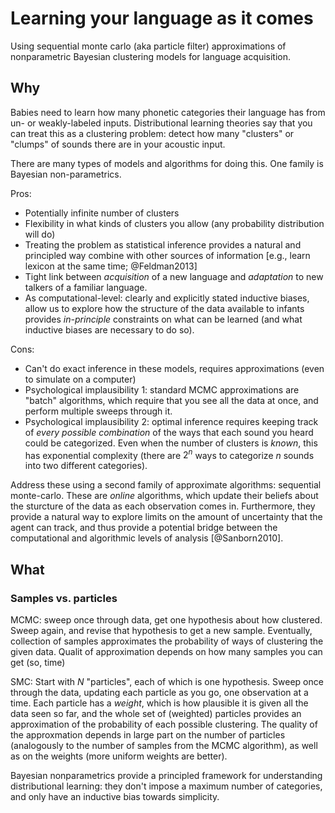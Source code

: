 # Learning your language as it comes

Using sequential monte carlo (aka particle filter) approximations of
nonparametric Bayesian clustering models for language acquisition.

## Why

Babies need to learn how many phonetic categories their language has from un- or
weakly-labeled inputs.  Distributional learning theories say that you can treat
this as a clustering problem: detect how many "clusters" or "clumps" of sounds
there are in your acoustic input.

There are many types of models and algorithms for doing this.  One family is
Bayesian non-parametrics.

Pros:
* Potentially infinite number of clusters
* Flexibility in what kinds of clusters you allow (any probability distribution
  will do)
* Treating the problem as statistical inference provides a natural and
  principled way combine with other sources of information [e.g., learn lexicon
  at the same time; @Feldman2013]
* Tight link between _acquisition_ of a new language and _adaptation_ to new
  talkers of a familiar language.
* As computational-level: clearly and explicitly stated inductive biases, allow
  us to explore how the structure of the data available to infants provides
  _in-principle_ constraints on what can be learned (and what inductive biases
  are necessary to do so).

Cons:
* Can't do exact inference in these models, requires approximations (even to
  simulate on a computer)
* Psychological implausibility 1: standard MCMC approximations are "batch"
  algorithms, which require that you see all the data at once, and perform
  multiple sweeps through it.
* Psychological implausibility 2: optimal inference requires keeping track of
  _every possible combination_ of the ways that each sound you heard could be
  categorized.  Even when the number of clusters is _known_, this has
  exponential complexity (there are $2^n$ ways to categorize $n$ sounds into two
  different categories).

Address these using a second family of approximate algorithms: sequential
monte-carlo.  These are _online_ algorithms, which update their beliefs about
the sturcture of the data as each observation comes in.  Furthermore, they
provide a natural way to explore limits on the amount of uncertainty that the
agent can track, and thus provide a potential bridge between the computational
and algorithmic levels of analysis [@Sanborn2010].


## What

### Samples vs. particles

MCMC: sweep once through data, get one hypothesis about how clustered.  Sweep
again, and revise that hypothesis to get a new sample.  Eventually, collection
of samples approximates the probability of ways of clustering the given data.
Qualit of approximation depends on how many samples you can get (so, time)

SMC: Start with $N$ "particles", each of which is one hypothesis.  Sweep once
through the data, updating each particle as you go, one observation at a time.
Each particle has a _weight_, which is how plausible it is given all the data
seen so far, and the whole set of (weighted) particles provides an approximation
of the probability of each possible clustering.  The quality of the approxmation
depends in large part on the number of particles (analogously to the number of
samples from the MCMC algorithm), as well as on the weights (more uniform
weights are better).








  


Bayesian nonparametrics provide a principled framework for understanding
distributional learning: they don't impose a maximum number of categories, and
only have an inductive bias towards simplicity.  
